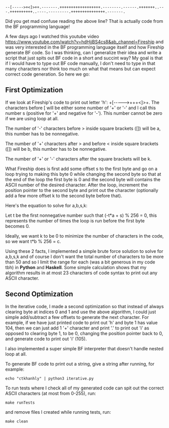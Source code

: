 ```
--[----->+<]>++.-------.++++++++++++++++++.--------.------.+++++++..---.++++++++++..----.---------.+++++++++++++++.-------.
```

Did you get mad confuse reading the above line? That is actually code from the BF programming language!

A few days ago I watched this youtube video https://www.youtube.com/watch?v=hdHjjBS4cs8&ab_channel=Fireship and was very interested in the BF programming language itself and how Fireship generate BF code. So I was thinking, can I generalize their idea and write a script that just spits out BF code in a short and succint way? My goal is that if I would have to type out BF code manually, I don't need to type in that many characters nor think too much on what that means but can expect correct code generation. So here we go:

## First Optimization

If we look at Fireship's code to print out letter 'h':
+[----->+++<]>+.
The characters before [ will be either some number of '+' or '-' and I call this number s (positive for '+' and negative for '-'). This number cannot be zero if we are using loop at all.

The number of '-' characters before > inside square brackets ([]) will be a, this number has to be nonnegative.

The number of '+' characters after > and before < inside square brackets ([]) will be b, this number has to be nonnegative.

The number of '+' or '-' characters after the square brackets will be k.

What Fireship does is first add some offset s to the first byte and go on a loop trying to making this byte 0 while changing the second byte so that at the end of the loop the first byte is 0 and the second byte will contains the ASCII number of the desired character. After the loop, increment the position pointer to the second byte and print out the character (optionally add a few more offset k to the second byte before that).

Here's the equation to solve for a,b,s,k:

Let t be the first nonnegative number such that (-t*a + s) % 256 = 0, this represents the number of times the loop is run before the first byte becomes 0.

Ideally, we want k to be 0 to minimize the number of characters in the code, so we want t*b % 256 = c.

Using these 2 facts, I implemented a simple brute force solution to solve for a,b,s,k and of course I don't want the total number of characters to be more than 50 and so I limit the range for each (was a bit generous in my code tbh) in **Python** and **Haskell**. Some simple calculation shows that my algorithm results in at most 23 characters of code syntax to print out any ASCII character.


## Second Optimization

In the iterative code, I made a second optimization so that instead of always clearing byte at indices 0 and 1 and use the above algorithm, I could just simple add/subtract a few offsets to generate the next character. For example, if we have just printed code to print out 'h' and byte 1 has value 104, then we can just add 1 '+' character and print '.' to print out 'i' as opposed to clearing byte 1, to be 0, changing the position pointer back to 0, and generate code to print out 'i' (105).

I also implemented a super simple BF interpreter that doesn't handle nested loop at all.

To generate BF code to print out a string, give a string after running, for example:

```
echo "ctkhanhly" | python3 iterative.py
```

To run tests where I check all of my generated code can spit out the correct ASCII characters (at most from 0-255), run:

```
make runTests
```

and remove files I created while running tests, run:

```
make clean
```